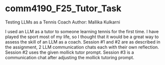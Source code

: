 # comm4190_F25_Tutor_Task

Testing LLMs as a Tennis Coach
Author: Mallika Kulkarni

I used an LLM as a tutor to someone learning tennis for the first time. I have played the sport most of my life, so I thought that it would be a great way to assess the skill of an LLM as a coach. Session #1 and #2 are as described in the assignment, 2 LLM communication chats each with their own reflection. Session #2 uses the given mollick tutor prompt. Session #3 is a communication chat after adjusting the mollick tutoring prompt.